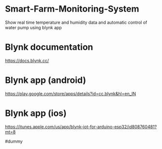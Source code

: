 # Smart-Farm-Monitoring-System
Show real time temperature and humidity data and automatic control of water pump using blynk app 


# Blynk documentation
 https://docs.blynk.cc/
 
 # Blynk app (android)
 https://play.google.com/store/apps/details?id=cc.blynk&hl=en_IN
 
 # Blynk app (ios)
 https://itunes.apple.com/us/app/blynk-iot-for-arduino-esp32/id808760481?mt=8

#dummy
